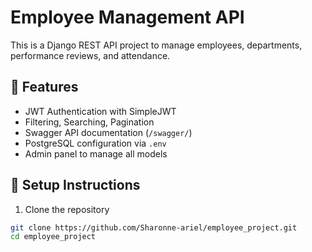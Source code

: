 # Employee Management API

This is a Django REST API project to manage employees, departments, performance reviews, and attendance.

## 🔧 Features

- JWT Authentication with SimpleJWT
- Filtering, Searching, Pagination
- Swagger API documentation (`/swagger/`)
- PostgreSQL configuration via `.env`
- Admin panel to manage all models

## 🚀 Setup Instructions

1. Clone the repository

```bash
git clone https://github.com/Sharonne-ariel/employee_project.git
cd employee_project
